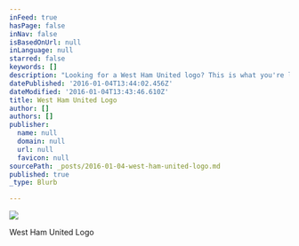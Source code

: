 ```yaml
---
inFeed: true
hasPage: false
inNav: false
isBasedOnUrl: null
inLanguage: null
starred: false
keywords: []
description: "Looking for a West Ham United logo? This is what you're looking for...."
datePublished: '2016-01-04T13:44:02.456Z'
dateModified: '2016-01-04T13:43:46.610Z'
title: West Ham United Logo
author: []
authors: []
publisher:
  name: null
  domain: null
  url: null
  favicon: null
sourcePath: _posts/2016-01-04-west-ham-united-logo.md
published: true
_type: Blurb

---
```

![](https://the-grid-user-content.s3-us-west-2.amazonaws.com/55e726aa-7a12-400a-a9b3-ed1d48542528.png)

West Ham United Logo